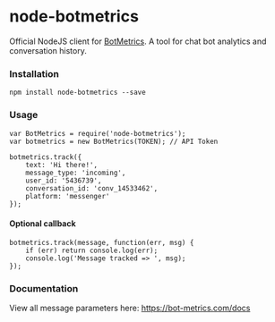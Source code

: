 # node-botmetrics

Official NodeJS client for [BotMetrics](https://bot-metrics.com). A tool for chat bot analytics and conversation history.

### Installation

```
npm install node-botmetrics --save
```

### Usage

```
var BotMetrics = require('node-botmetrics');
var botmetrics = new BotMetrics(TOKEN); // API Token

botmetrics.track({
    text: 'Hi there!',
    message_type: 'incoming',
    user_id: '5436739',
    conversation_id: 'conv_14533462',
    platform: 'messenger'
});
```

#### Optional callback

```
botmetrics.track(message, function(err, msg) {
    if (err) return console.log(err);
    console.log('Message tracked => ', msg);
});
```

### Documentation
View all message parameters here: https://bot-metrics.com/docs 